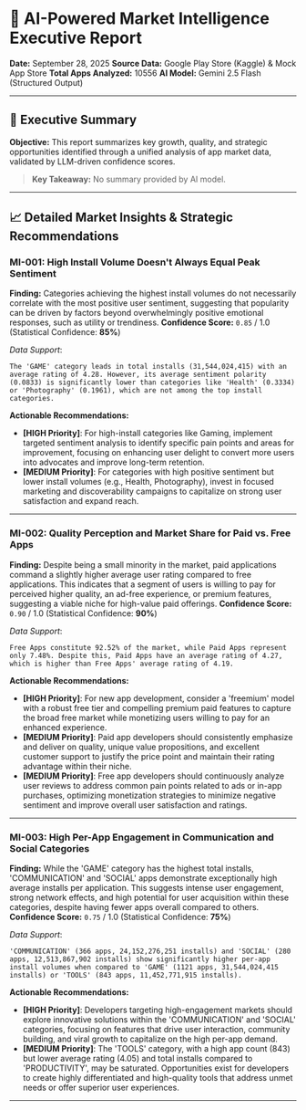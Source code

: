 # 🎯 AI-Powered Market Intelligence Executive Report

**Date:** September 28, 2025
**Source Data:** Google Play Store (Kaggle) & Mock App Store
**Total Apps Analyzed:** 10556
**AI Model:** Gemini 2.5 Flash (Structured Output)

---
## 📄 Executive Summary
**Objective:** This report summarizes key growth, quality, and strategic opportunities identified through a unified analysis of app market data, validated by LLM-driven confidence scores.

> **Key Takeaway:** No summary provided by AI model.

---
## 📈 Detailed Market Insights & Strategic Recommendations

### MI-001: High Install Volume Doesn't Always Equal Peak Sentiment
**Finding:** Categories achieving the highest install volumes do not necessarily correlate with the most positive user sentiment, suggesting that popularity can be driven by factors beyond overwhelmingly positive emotional responses, such as utility or trendiness.
**Confidence Score:** `0.85` / 1.0 (Statistical Confidence: **85%**)

*Data Support*:
```text
The 'GAME' category leads in total installs (31,544,024,415) with an average rating of 4.28. However, its average sentiment polarity (0.0833) is significantly lower than categories like 'Health' (0.3334) or 'Photography' (0.1961), which are not among the top install categories.
```
**Actionable Recommendations:**
- **[HIGH Priority]**: For high-install categories like Gaming, implement targeted sentiment analysis to identify specific pain points and areas for improvement, focusing on enhancing user delight to convert more users into advocates and improve long-term retention.
- **[MEDIUM Priority]**: For categories with high positive sentiment but lower install volumes (e.g., Health, Photography), invest in focused marketing and discoverability campaigns to capitalize on strong user satisfaction and expand reach.
---

### MI-002: Quality Perception and Market Share for Paid vs. Free Apps
**Finding:** Despite being a small minority in the market, paid applications command a slightly higher average user rating compared to free applications. This indicates that a segment of users is willing to pay for perceived higher quality, an ad-free experience, or premium features, suggesting a viable niche for high-value paid offerings.
**Confidence Score:** `0.90` / 1.0 (Statistical Confidence: **90%**)

*Data Support*:
```text
Free Apps constitute 92.52% of the market, while Paid Apps represent only 7.48%. Despite this, Paid Apps have an average rating of 4.27, which is higher than Free Apps' average rating of 4.19.
```
**Actionable Recommendations:**
- **[HIGH Priority]**: For new app development, consider a 'freemium' model with a robust free tier and compelling premium paid features to capture the broad free market while monetizing users willing to pay for an enhanced experience.
- **[MEDIUM Priority]**: Paid app developers should consistently emphasize and deliver on quality, unique value propositions, and excellent customer support to justify the price point and maintain their rating advantage within their niche.
- **[MEDIUM Priority]**: Free app developers should continuously analyze user reviews to address common pain points related to ads or in-app purchases, optimizing monetization strategies to minimize negative sentiment and improve overall user satisfaction and ratings.
---

### MI-003: High Per-App Engagement in Communication and Social Categories
**Finding:** While the 'GAME' category has the highest total installs, 'COMMUNICATION' and 'SOCIAL' apps demonstrate exceptionally high average installs per application. This suggests intense user engagement, strong network effects, and high potential for user acquisition within these categories, despite having fewer apps overall compared to others.
**Confidence Score:** `0.75` / 1.0 (Statistical Confidence: **75%**)

*Data Support*:
```text
'COMMUNICATION' (366 apps, 24,152,276,251 installs) and 'SOCIAL' (280 apps, 12,513,867,902 installs) show significantly higher per-app install volumes when compared to 'GAME' (1121 apps, 31,544,024,415 installs) or 'TOOLS' (843 apps, 11,452,771,915 installs).
```
**Actionable Recommendations:**
- **[HIGH Priority]**: Developers targeting high-engagement markets should explore innovative solutions within the 'COMMUNICATION' and 'SOCIAL' categories, focusing on features that drive user interaction, community building, and viral growth to capitalize on the high per-app demand.
- **[MEDIUM Priority]**: The 'TOOLS' category, with a high app count (843) but lower average rating (4.05) and total installs compared to 'PRODUCTIVITY', may be saturated. Opportunities exist for developers to create highly differentiated and high-quality tools that address unmet needs or offer superior user experiences.
---